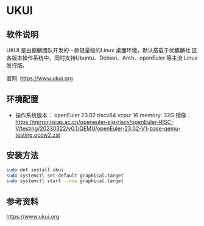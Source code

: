 # UKUI

## 软件说明

UKUI 是由麒麟团队开发的一款轻量级的Linux 桌面环境，默认搭载于优麒麟社
区各版本操作系统中，同时支持Ubuntu、Debian、Arch、openEuler 等主流
Linux 发行版。

官网: https://www.ukui.org

## 环境配置

- 操作系统版本： openEuler 23.02 riscv64
vcpu: 16
memory: 32G
镜像： https://mirror.iscas.ac.cn/openeuler-sig-riscv/openEuler-RISC-V/testing/20230322/v0.1/QEMU/openEuler-23.02-V1-base-qemu-testing.qcow2.zst

## 安装方法

``` bash
sudo dnf install ukui
sudo systemctl set-default graphical.target
sudo systemctl start --now graphical.target
```

## 参考资料
https://www.ukui.org
